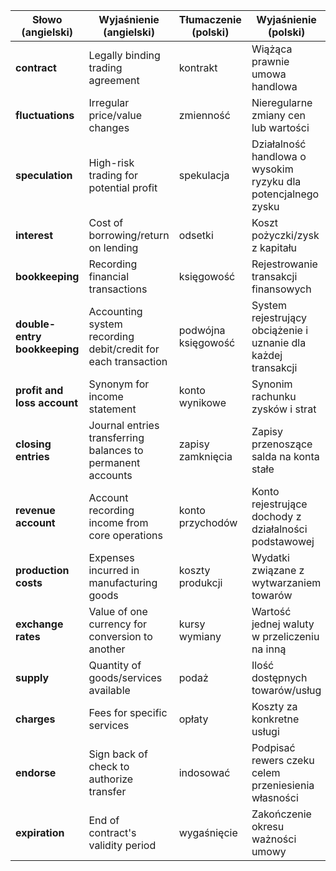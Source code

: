 | Słowo (angielski)              | Wyjaśnienie (angielski)                                                                 | Tłumaczenie (polski)             | Wyjaśnienie (polski)                                                                 |
|--------------------------------|-----------------------------------------------------------------------------------------|----------------------------------|--------------------------------------------------------------------------------------|
| **contract**                   | Legally binding trading agreement                                                       | kontrakt                         | Wiążąca prawnie umowa handlowa                                                       |
| **fluctuations**               | Irregular price/value changes                                                           | zmienność                        | Nieregularne zmiany cen lub wartości                                                 |
| **speculation**                | High-risk trading for potential profit                                                  | spekulacja                       | Działalność handlowa o wysokim ryzyku dla potencjalnego zysku                       |
| **interest**                   | Cost of borrowing/return on lending                                                     | odsetki                          | Koszt pożyczki/zysk z kapitału                                                       |
| **bookkeeping**                | Recording financial transactions                                                        | księgowość                       | Rejestrowanie transakcji finansowych                                                |
| **double-entry bookkeeping**   | Accounting system recording debit/credit for each transaction                           | podwójna księgowość              | System rejestrujący obciążenie i uznanie dla każdej transakcji                      |
| **profit and loss account**    | Synonym for income statement                                                            | konto wynikowe                   | Synonim rachunku zysków i strat                                                     |
| **closing entries**            | Journal entries transferring balances to permanent accounts                             | zapisy zamknięcia                | Zapisy przenoszące salda na konta stałe                                             |
| **revenue account**            | Account recording income from core operations                                           | konto przychodów                 | Konto rejestrujące dochody z działalności podstawowej                                |
| **production costs**           | Expenses incurred in manufacturing goods                                                | koszty produkcji                 | Wydatki związane z wytwarzaniem towarów                                             |
| **exchange rates**             | Value of one currency for conversion to another                                         | kursy wymiany                    | Wartość jednej waluty w przeliczeniu na inną                                        |
| **supply**                     | Quantity of goods/services available                                                    | podaż                            | Ilość dostępnych towarów/usług                                                      |
| **charges**                    | Fees for specific services                                                              | opłaty                           | Koszty za konkretne usługi                                                          |
| **endorse**                    | Sign back of check to authorize transfer                                                | indosować                        | Podpisać rewers czeku celem przeniesienia własności                                 |
| **expiration**                 | End of contract's validity period                                                       | wygaśnięcie                      | Zakończenie okresu ważności umowy                                                   |
